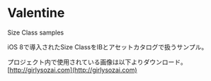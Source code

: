 # Valentine
Size Class samples

iOS 8で導入されたSize ClassをIBとアセットカタログで扱うサンプル。

プロジェクト内で使用されている画像は以下よりダウンロード。
[http://girlysozai.com](http://girlysozai.com)

